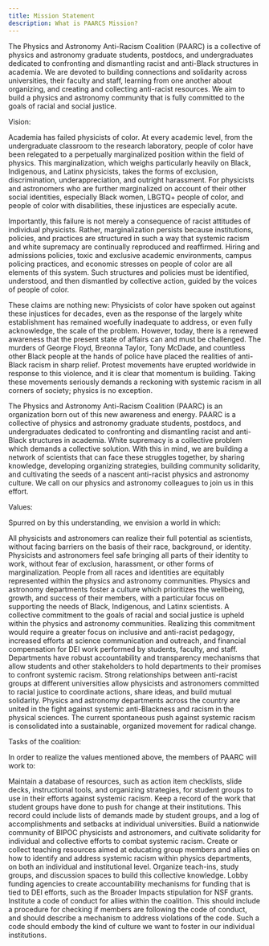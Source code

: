 ```yaml
---
title: Mission Statement
description: What is PAARCS Mission?
---
```

The Physics and Astronomy Anti-Racism Coalition (PAARC) is a collective of physics and astronomy graduate students, postdocs, and undergraduates dedicated to confronting and dismantling racist and anti-Black structures in academia. We are devoted to building connections and solidarity across universities, their faculty and staff, learning from one another about organizing, and creating and collecting anti-racist resources. We aim to build a physics and astronomy community that is fully committed to the goals of racial and social justice.

Vision:

Academia has failed physicists of color. At every academic level, from the undergraduate classroom to the research laboratory, people of color have been relegated to a perpetually marginalized position within the field of physics. This marginalization, which weighs particularly heavily on Black, Indigenous, and Latinx physicists, takes the forms of exclusion, discrimination, underappreciation, and outright harassment. For physicists and astronomers who are further marginalized on account of their other social identities, especially Black women, LBGTQ+ people of color, and people of color with disabilities, these injustices are especially acute.

Importantly, this failure is not merely a consequence of racist attitudes of individual physicists. Rather, marginalization persists because institutions, policies, and practices are structured in such a way that systemic racism and white supremacy are continually reproduced and reaffirmed. Hiring and admissions policies, toxic and exclusive academic environments, campus policing practices, and economic stresses on people of color are all elements of this system. Such structures and policies must be identified, understood, and then dismantled by collective action, guided by the voices of people of color.

These claims are nothing new: Physicists of color have spoken out against these injustices for decades, even as the response of the largely white establishment has remained woefully inadequate to address, or even fully acknowledge, the scale of the problem. However, today, there is a renewed awareness that the present state of affairs can and must be challenged. The murders of George Floyd, Breonna Taylor, Tony McDade, and countless other Black people at the hands of police have placed the realities of anti-Black racism in sharp relief. Protest movements have erupted worldwide in response to this violence, and it is clear that momentum is building. Taking these movements seriously demands a reckoning with systemic racism in all corners of society; physics is no exception.

The Physics and Astronomy Anti-Racism Coalition (PAARC) is an organization born out of this new awareness and energy. PAARC is a collective of physics and astronomy graduate students, postdocs, and undergraduates dedicated to confronting and dismantling racist and anti-Black structures in academia. White supremacy is a collective problem which demands a collective solution. With this in mind, we are building a network of scientists that can face these struggles together, by sharing knowledge, developing organizing strategies, building community solidarity, and cultivating the seeds of a nascent anti-racist physics and astronomy culture. We call on our physics and astronomy colleagues to join us in this effort. 


Values:

Spurred on by this understanding, we envision a world in which:

All physicists and astronomers can realize their full potential as scientists, without facing barriers on the basis of their race, background, or identity.
Physicists and astronomers feel safe bringing all parts of their identity to work, without fear of exclusion, harassment, or other forms of marginalization.
People from all races and identities are equitably represented within the physics and astronomy communities.
Physics and astronomy departments foster a culture which prioritizes the wellbeing, growth, and success of their members, with a particular focus on supporting the needs of Black, Indigenous, and Latinx scientists.
A collective commitment to the goals of racial and social justice is upheld within the physics and astronomy communities. Realizing this commitment would require a greater focus on inclusive and anti-racist pedagogy, increased efforts at science communication and outreach, and financial compensation for DEI work performed by students, faculty, and staff.
Departments have robust accountability and transparency mechanisms that allow students and other stakeholders to hold departments to their promises to confront systemic racism.
Strong relationships between anti-racist groups at different universities allow physicists and astronomers committed to racial justice to coordinate actions, share ideas, and build mutual solidarity.
Physics and astronomy departments across the country are united in the fight against systemic anti-Blackness and racism in the physical sciences.
The current spontaneous push against systemic racism is consolidated into a sustainable, organized movement for radical change.


Tasks of the coalition:

In order to realize the values mentioned above, the members of PAARC will work to:

Maintain a database of resources, such as action item checklists, slide decks, instructional tools, and organizing strategies, for student groups to use in their efforts against systemic racism.
Keep a record of the work that student groups have done to push for change at their institutions. This record could include lists of demands made by student groups, and a log of accomplishments and setbacks at individual universities.
Build a nationwide community of BIPOC physicists and astronomers, and cultivate solidarity for individual and collective efforts to combat systemic racism.
Create or collect teaching resources aimed at educating group members and allies on how to identify and address systemic racism within physics departments, on both an individual and institutional level. Organize teach-ins, study groups, and discussion spaces to build this collective knowledge.
Lobby funding agencies to create accountability mechanisms for funding that is tied to DEI efforts, such as the Broader Impacts stipulation for NSF grants.
Institute a code of conduct for allies within the coalition. This should include a procedure for checking if members are following the code of conduct, and should describe a mechanism to address violations of the code. Such a code should embody the kind of culture we want to foster in our individual institutions.

